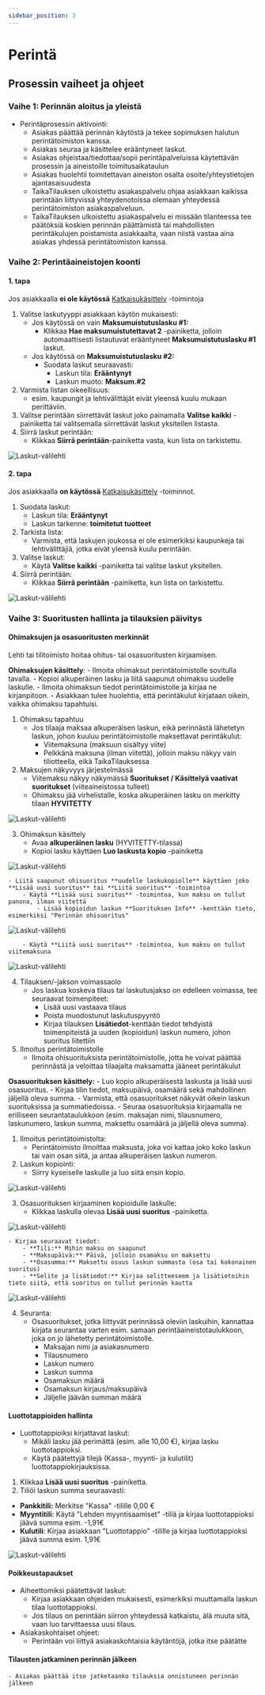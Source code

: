 ```yaml
---
sidebar_position: 3
---
```


# Perintä

<!-- ## Yleiset periaatteet

- Palvelun roolit:
    - TaikaTilaus (Asiakaspalvelu): Vastaa ohjelmistosta, tietokannasta ja automaatiosta.
    - Asiakas/Perintätoimisto: Vastaa rekisterin sisällöstä ja perintäprosessin päätöksistä, mukaan lukien perintäkulujen ja ohimaksujen käsittely.
- GDPR-vaatimukset: TaikaTilaus toimii tietojen käsittelijänä, ja asiakkaalla tai lehdellä on vastuu tallennetuista tiedoista. -->

## Prosessin vaiheet ja ohjeet

### Vaihe 1: Perinnän aloitus ja yleistä
- Perintäprosessin aktivointi:
    - Asiakas päättää perinnän käytöstä ja tekee sopimuksen halutun perintätoimiston kanssa.
    - Asiakas seuraa ja käsittelee erääntyneet laskut.
    - Asiakas ohjeistaa/tiedottaa/sopii perintäpalveluissa käytettävän prosessin ja aineistoille toimitusaikataulun
    - Asiakas huolehtii toimitettavan aineiston osalta osoite/yhteystietojen ajantasaisuudesta
    - TaikaTilauksen ulkoistettu asiakaspalvelu ohjaa asiakkaan kaikissa perintään liittyvissä yhteydenotoissa olemaan yhteydessä perintätoimiston asiakaspalveluun.
    - TaikaTilauksen ulkoistettu asiakaspalvelu ei missään tilanteessa tee päätöksiä koskien perinnän päättämistä tai mahdollisten perintäkulujen poistamista asiakkaalta, vaan niistä vastaa aina asiakas yhdessä perintätoimiston kanssa. 

### Vaihe 2: Perintäaineistojen koonti

#### 1. tapa

Jos asiakkaalla **ei ole käytössä** [Katkaisukäsittely](https://support.taikatilaus.fi/docs/ohjeet/tilaustenhallinta/tilaukset#tilauksen-katkaisu-maksamattomana) -toimintoja
    
1. Valitse laskutyyppi asiakkaan käytön mukaisesti:
    - Jos käytössä on vain **Maksumuistutuslasku #1:**
        - Klikkaa **Hae maksumuistutettavat 2** -painiketta, jolloin automaattisesti listautuvat erääntyneet **Maksumuistutuslasku #1** laskut.
    - Jos käytössä on **Maksumuistutuslasku #2:**
        - Suodata laskut seuraavasti:
            - Laskun tila: **Erääntynyt**
            - Laskun muoto: **Maksum.#2**
2. Varmista listan oikeellisuus:
    - esim. kaupungit ja lehtivälittäjät eivät yleensä kuulu mukaan perittäviin.
3. Valitse perintään siirrettävät laskut joko painamalla **Valitse kaikki** -painiketta tai valitsemalla siirrettävät laskut yksitellen listasta.
4. Siirrä laskut perintään:
    - Klikkaa **Siirrä perintään**-painiketta vasta, kun lista on tarkistettu.

![Laskut-välilehti](/img/ohjeet/perinta4.png)
    
#### 2. tapa

Jos asiakkaalla **on käytössä** [Katkaisukäsittely](https://support.taikatilaus.fi/docs/ohjeet/tilaustenhallinta/tilaukset#tilauksen-katkaisu-maksamattomana) -toiminnot.

1. Suodata laskut:
    - Laskun tila: **Erääntynyt**
    - Laskun tarkenne: **toimitetut tuotteet**
2. Tarkista lista:
    - Varmista, että laskujen joukossa ei ole esimerkiksi kaupunkeja tai lehtivälittäjiä, jotka eivät yleensä kuulu perintään.
3. Valitse laskut:
    - Käytä **Valitse kaikki** -painiketta tai valitse laskut yksitellen.
4. Siirrä perintään:
    - Klikkaa **Siirrä perintään** -painiketta, kun lista on tarkistettu.

![Laskut-välilehti](/img/ohjeet/perinta5.png)

### Vaihe 3: Suoritusten hallinta ja tilauksien päivitys

#### Ohimaksujen ja osasuoritusten merkinnät

Lehti tai tilitoimisto hoitaa ohitus- tai osasuoritusten kirjaamisen.

**Ohimaksujen käsittely**:
    - Ilmoita ohimaksut perintätoimistolle sovitulla tavalla.
    - Kopioi alkuperäinen lasku ja liitä saapunut ohimaksu uudelle laskulle.
    - Ilmoita ohimaksun tiedot perintätoimistolle ja kirjaa ne kirjanpitoon.
    - Asiakkaan tulee huolehtia, että perintäkulut kirjataan oikein, vaikka ohimaksu tapahtuisi.

1. Ohimaksu tapahtuu
    - Jos tilaaja maksaa alkuperäisen laskun, eikä perinnästä lähetetyn laskun, johon kuuluu perintätoimistolle maksettavat perintäkulut:
        - Viitemaksuna (maksuun sisältyy viite)
        - Pelkkänä maksuna (ilman viitettä), jolloin maksu näkyy vain tiliotteella, eikä TaikaTilauksessa
2. Maksujen näkyvyys järjestelmässä
    - Viitemaksu näkyy näkymässä **Suoritukset / Käsittelyä vaativat suoritukset** (viiteaineistossa tulleet)
    - Ohimaksu jää virhelistalle, koska alkuperäinen lasku on merkitty tilaan **HYVITETTY**

![Laskut-välilehti](/img/ohjeet/perinta12.png)

3. Ohimaksun käsittely
    - Avaa **alkuperäinen lasku** (HYVITETTY-tilassa)
    - Kopioi lasku käyttäen **Luo laskusta kopio** -painiketta

![Laskut-välilehti](/img/ohjeet/perinta11.png)

    - Liitä saapunut ohisuoritus **uudelle laskukopiolle** käyttäen joko **Lisää uusi suoritus** tai **Liitä suoritus** -toimintoa
        - Käytä **Lisää uusi suoritus** -toimintoa, kun maksu on tullut panona, ilman viitettä
            - Lisää kopioidun laskun **Suorituksen Info** -kenttään tieto, esimerkiksi "Perinnän ohisuoritus"

![Laskut-välilehti](/img/ohjeet/perinta10.png)

        - Käytä **Liitä uusi suoritus** -toimintoa, kun maksu on tullut viitemaksuna

![Laskut-välilehti](/img/ohjeet/perinta9.png)


4. Tilauksen/-jakson voimassaolo
    - Jos laskua koskeva tilaus tai laskutusjakso on edelleen voimassa, tee seuraavat toimenpiteet:
        - Lisää uusi vastaava tilaus
        - Poista muodostunut laskutuspyyntö
        - Kirjaa tilauksen **Lisätiedot**-kenttään tiedot tehdyistä toimenpiteistä ja uuden (kopioidun) laskun numero, johon suoritus liitettiin
5. Ilmoitus perintätoimistolle
    - Ilmoita ohisuorituksista perintätoimistolle, jotta he voivat päättää perinnästä ja veloittaa tilaajalta maksamatta jääneet perintäkulut

**Osasuorituksen käsittely:**
    - Luo kopio alkuperäisestä laskusta ja lisää uusi osasuoritus.
    - Kirjaa tilin tiedot, maksupäivä, osamäärä sekä mahdollinen jäljellä oleva summa.
    - Varmista, että osasuoritukset näkyvät oikein laskun suorituksissa ja summatiedoissa.
    - Seuraa osasuorituksia kirjaamalla ne erilliseen seurantataulukkoon (esim. maksajan nimi, tilausnumero, laskunumero, laskun summa, maksettu osamäärä ja jäljellä oleva summa).

1. Ilmoitus perintätoimistolta:
    - Perintätoimisto ilmoittaa maksusta, joka voi kattaa joko koko laskun tai vain osan siitä, ja antaa alkuperäisen laskun numeron.
2. Laskun kopiointi:
    - Siirry kyseiselle laskulle ja luo siitä ensin kopio.

![Laskut-välilehti](/img/ohjeet/perinta11.png)

3. Osasuorituksen kirjaaminen kopioidulle laskulle:
    - Klikkaa laskulla olevaa **Lisää uusi suoritus** -painiketta.

![Laskut-välilehti](/img/ohjeet/perinta7.png)

    - Kirjaa seuraavat tiedot:
        - **Tili:** Mihin maksu on saapunut
        - **Maksupäivä:** Päivä, jolloin osamaksu on maksettu
        - **Osasumma:** Maksettu osuus laskun summasta (osa tai kokonainen suoritus)
        - **Selite ja lisätiedot:** Kirjaa selitteeseem ja lisätietoihin tieto siitä, että suoritus on tullut perinnän kautta

![Laskut-välilehti](/img/ohjeet/perinta8.png)

4. Seuranta:
    - Osasuoritukset, jotka liittyvät perinnässä oleviin laskuihin, kannattaa kirjata seurantaa varten esim. samaan perintäaineistotaulukkoon, joka on jo lähetetty perintätoimistolle.
        - Maksajan nimi ja asiakasnumero
        - Tilausnumero
        - Laskun numero
        - Laskun summa
        - Osamaksun määrä
        - Osamaksun kirjaus/maksupäivä
        - Jäljelle jäävän summan määrä

#### Luottotappioiden hallinta

- Luottotappioiksi kirjattavat laskut:
    - Mikäli lasku jää perimättä (esim. alle 10,00 €), kirjaa lasku luottotappioksi.
    - Käytä päätettyjä tilejä (Kassa-, myynti- ja kulutilit) luottotappiokirjauksissa.

1. Klikkaa **Lisää uusi suoritus** -painiketta.
2. Tiliöi laskun summa seuraavasti:
- **Pankkitili:** Merkitse "Kassa" -tilille 0,00 €
- **Myyntitili:** Käytä "Lehden myyntisaamiset" -tiliä ja kirjaa luottotappioksi jäävä summa esim. -1,91€
- **Kulutili**: Kirjaa asiakkaan "Luottotappio" -tilille ja kirjaa luottotappioksi jäävä summa esim. 1,91€

![Laskut-välilehti](/img/ohjeet/perinta6.png)

#### Poikkeustapaukset

- Aiheettomiksi päätettävät laskut:
    - Kirjaa asiakkaan ohjeiden mukaisesti, esimerkiksi muuttamalla laskun tilaa luottotappioksi.
    - Jos tilaus on perintään siirron yhteydessä katkaistu, älä muuta sitä, vaan luo tarvittaessa uusi tilaus.
- Asiakaskohtaiset ohjeet:
    - Perintään voi liittyä asiakaskohtaisia käytäntöjä, jotka itse päätätte

#### Tilausten jatkaminen perinnän jälkeen
    - Asiakas päättää itse jatketaanko tilauksia onnistuneen perinnän jälkeen

<!--  ### Vaihe 4: Raportointi
- Raporttien laatiminen:
    - Tuota automaattiset ja räätälöidyt raportit kirjanpitoa varten.
    - Raportoi perintään siirretyt laskut ja perintätoimiston tekemät toimenpiteet asiakalle säännöllisesti (esim. kuukausittain).-->


